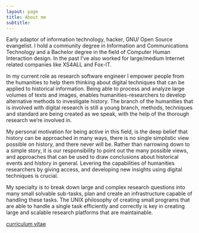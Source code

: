 ```yaml
---
layout: page
title: About me
subtitle:
---
```


Early adaptor of information technology, hacker, GNU/ Open Source evangelist. I hold a community degree in Information and Communications Technology and a Bachelor degree in the field of Computer Human Interaction design. In the past I’ve also worked for large/medium Internet related companies like XS4ALL and Fox-IT.

In my current role as research software engineer I empower people from the humanities to help them thinking about digital techniques that can be applied to historical information. Being able to process and analyze large volumes of texts and images, enables humanities-researchers to develop alternative methods to investigate history. The branch of the humanities that is involved with digital research is still a young branch, methods, techniques and standard are being created as we speak, with the help of the thorough research we’re involved in.

My personal motivation for being active in this field, is the deep belief that history can be approached in many ways, there is no single simplistic view possible on history, and there never will be. Rather than narrowing down to a simple story, it is our responsibility to point out the many possible views, and approaches that can be used to draw conclusions about historical events and history in general. Levering the capabilities of humanities researchers by giving access, and developing new insights using digital techniques is crucial.

My specialty is to break down large and complex research questions into many small solvable sub-tasks, plan and create an infrastructure capable of handling these tasks. The UNIX philosophy of creating small programs that are able to handle a single task efficiently and correctly is key in creating large and scalable research platforms that are maintainable.

[curriculum vitae](/cv_github_willem_jan_faber.pdf)
